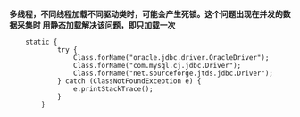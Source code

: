 **多线程，不同线程加载不同驱动类时，可能会产生死锁。这个问题出现在并发的数据采集时
用静态加载解决该问题，即只加载一次**
```
    static {
            try {
                Class.forName("oracle.jdbc.driver.OracleDriver");
                Class.forName("com.mysql.cj.jdbc.Driver");
                Class.forName("net.sourceforge.jtds.jdbc.Driver");
            } catch (ClassNotFoundException e) {
                e.printStackTrace();
            }
        }
```